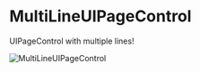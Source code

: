 MultiLineUIPageControl
======================

UIPageControl with multiple lines!

![MultiLineUIPageControl](http://f.cl.ly/items/2q1Y162B372B011F1O3S/page_control.gif)
